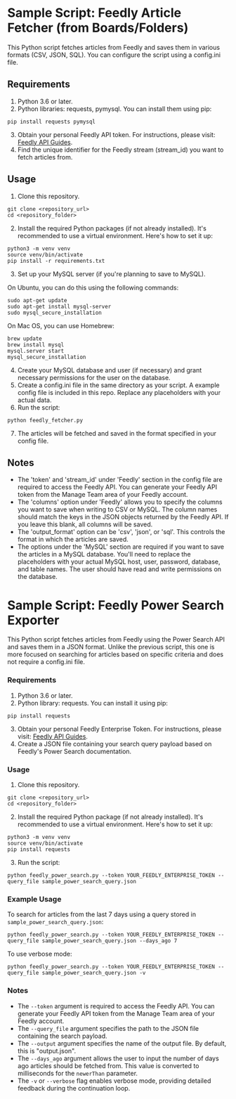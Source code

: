 # Sample Script: Feedly Article Fetcher (from Boards/Folders)

This Python script fetches articles from Feedly and saves them in various formats (CSV, JSON, SQL). You can configure the script using a config.ini file.

## Requirements

1. Python 3.6 or later.
2. Python libraries: requests, pymysql. You can install them using pip:

```
pip install requests pymysql
```

3. Obtain your personal Feedly API token. For instructions, please visit: [Feedly API Guides](https://feedly.notion.site/Feedly-API-Guides-a8794499f1144f6bb4db4aa363ab5fbd).
4. Find the unique identifier for the Feedly stream (stream_id) you want to fetch articles from.

## Usage

1. Clone this repository.

```
git clone <repository_url>
cd <repository_folder>
```

2. Install the required Python packages (if not already installed). It's recommended to use a virtual environment. Here's how to set it up:

```
python3 -m venv venv
source venv/bin/activate
pip install -r requirements.txt
```

3. Set up your MySQL server (if you're planning to save to MySQL).

On Ubuntu, you can do this using the following commands:

```
sudo apt-get update
sudo apt-get install mysql-server
sudo mysql_secure_installation
```

On Mac OS, you can use Homebrew:

```
brew update
brew install mysql
mysql.server start
mysql_secure_installation
```

4. Create your MySQL database and user (if necessary) and grant necessary permissions for the user on the database.
5. Create a config.ini file in the same directory as your script. A example config file is included in this repo. Replace any placeholders with your actual data.
6. Run the script:

```
python feedly_fetcher.py
```

7. The articles will be fetched and saved in the format specified in your config file.

## Notes

- The 'token' and 'stream_id' under 'Feedly' section in the config file are required to access the Feedly API. You can generate your Feedly API token from the Manage Team area of your Feedly account.
- The 'columns' option under 'Feedly' allows you to specify the columns you want to save when writing to CSV or MySQL. The column names should match the keys in the JSON objects returned by the Feedly API. If you leave this blank, all columns will be saved.
- The 'output_format' option can be 'csv', 'json', or 'sql'. This controls the format in which the articles are saved.
- The options under the 'MySQL' section are required if you want to save the articles in a MySQL database. You'll need to replace the placeholders with your actual MySQL host, user, password, database, and table names. The user should have read and write permissions on the database.

# Sample Script: Feedly Power Search Exporter

This Python script fetches articles from Feedly using the Power Search API and saves them in a JSON format. Unlike the previous script, this one is more focused on searching for articles based on specific criteria and does not require a config.ini file.

### Requirements

1. Python 3.6 or later.
2. Python library: requests. You can install it using pip:

```
pip install requests
```

3. Obtain your personal Feedly Enterprise Token. For instructions, please visit: [Feedly API Guides](https://feedly.notion.site/Feedly-API-Guides-a8794499f1144f6bb4db4aa363ab5fbd).
4. Create a JSON file containing your search query payload based on Feedly's Power Search documentation.

### Usage

1. Clone this repository.

```
git clone <repository_url>
cd <repository_folder>
```

2. Install the required Python package (if not already installed). It's recommended to use a virtual environment. Here's how to set it up:

```
python3 -m venv venv
source venv/bin/activate
pip install requests
```

3. Run the script:

```
python feedly_power_search.py --token YOUR_FEEDLY_ENTERPRISE_TOKEN --query_file sample_power_search_query.json
```

### Example Usage

To search for articles from the last 7 days using a query stored in `sample_power_search_query.json`:

```
python feedly_power_search.py --token YOUR_FEEDLY_ENTERPRISE_TOKEN --query_file sample_power_search_query.json --days_ago 7
```

To use verbose mode:

```
python feedly_power_search.py --token YOUR_FEEDLY_ENTERPRISE_TOKEN --query_file sample_power_search_query.json -v
```

### Notes

- The `--token` argument is required to access the Feedly API. You can generate your Feedly API token from the Manage Team area of your Feedly account.
- The `--query_file` argument specifies the path to the JSON file containing the search payload.
- The `--output` argument specifies the name of the output file. By default, this is "output.json".
- The `--days_ago` argument allows the user to input the number of days ago articles should be fetched from. This value is converted to milliseconds for the `newerThan` parameter.
- The `-v` or `--verbose` flag enables verbose mode, providing detailed feedback during the continuation loop.
